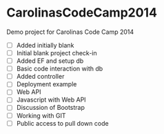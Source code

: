 CarolinasCodeCamp2014
=====================

Demo project for Carolinas Code Camp 2014

- [ ] Added initially blank
- [ ] Initial blank project check-in
- [ ] Added EF and setup db
- [ ] Basic code interaction with db
- [ ] Added controller
- [ ] Deployment example
- [ ] Web API
- [ ] Javascript with Web API
- [ ] Discussion of Bootstrap
- [ ] Working with GIT
- [ ] Public access to pull down code
